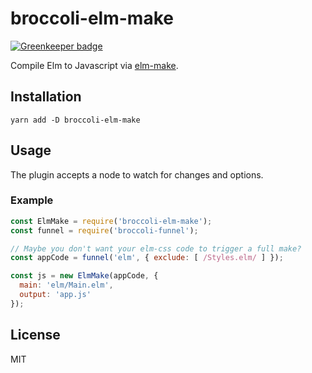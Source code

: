 # broccoli-elm-make

[![Greenkeeper badge](https://badges.greenkeeper.io/dustinfarris/broccoli-elm-make.svg)](https://greenkeeper.io/)

Compile Elm to Javascript via [elm-make](https://github.com/elm-lang/elm-make).


## Installation

```
yarn add -D broccoli-elm-make
```


## Usage

The plugin accepts a node to watch for changes and options.


### Example

```js
const ElmMake = require('broccoli-elm-make');
const funnel = require('broccoli-funnel');

// Maybe you don't want your elm-css code to trigger a full make?
const appCode = funnel('elm', { exclude: [ /Styles.elm/ ] });

const js = new ElmMake(appCode, {
  main: 'elm/Main.elm',
  output: 'app.js'
});
```


## License

MIT
